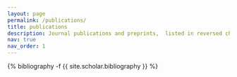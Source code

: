 ```yaml
---
layout: page
permalink: /publications/
title: publications
description: Journal publications and preprints,  listed in reversed chronological order.
nav: true
nav_order: 1
---
```

<!-- _pages/publications.md -->
<div class="publications">

{% bibliography -f {{ site.scholar.bibliography }} %}

</div>
